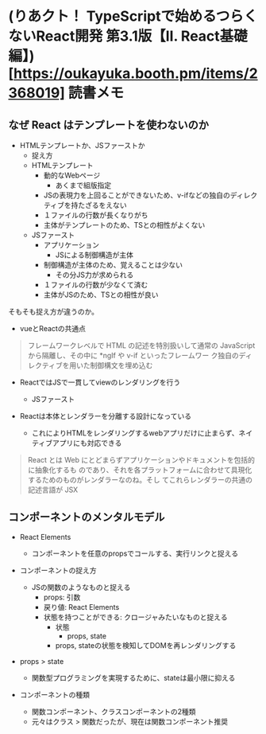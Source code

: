 # (りあクト！ TypeScriptで始めるつらくないReact開発 第3.1版【Ⅱ. React基礎編】)[https://oukayuka.booth.pm/items/2368019] 読書メモ

## なぜ React はテンプレートを使わないのか
- HTMLテンプレートか、JSファーストか
  - 捉え方
  - HTMLテンプレート
    - 動的なWebページ
      - あくまで組版指定
    - JSの表現力を上回ることができないため、v-ifなどの独自のディレクティブを持たざるをえない
    - １ファイルの行数が長くなりがち
    - 主体がテンプレートのため、TSとの相性がよくない
  - JSファースト
    - アプリケーション
      - JSによる制御構造が主体
    - 制御構造が主体のため、覚えることは少ない
      - その分JS力が求められる
    - １ファイルの行数が少なくて済む
    - 主体がJSのため、TSとの相性が良い

そもそも捉え方が違うのか。

- vueとReactの共通点
> フレームワークレベルで HTML の記述を特別扱いして通常の JavaScript から隔離し、その中に *ngIf や v-if といったフレームワー ク独自のディレクティブを用いた制御構文を埋め込む

- ReactではJSで一貫してviewのレンダリングを行う
  - JSファースト

- Reactは本体とレンダラーを分離する設計になっている
  - これによりHTMLをレンダリングするwebアプリだけに止まらず、ネイティブアプリにも対応できる

> React とは Web にとどまらずアプリケーションやドキュメントを包括的に抽象化するも のであり、それを各プラットフォームに合わせて具現化するためのものがレンダラーなのね。そし てこれらレンダラーの共通の記述言語が JSX

## コンポーネントのメンタルモデル

- React Elements
  - コンポーネントを任意のpropsでコールする、実行リンクと捉える
- コンポーネントの捉え方
  - JSの関数のようなものと捉える
    - props: 引数
    - 戻り値: React Elements
    - 状態を持つことができる: クロージャみたいなものと捉える
      - 状態
        - props, state
      - props, stateの状態を検知してDOMを再レンダリングする

- props > state
  - 関数型プログラミングを実現するために、stateは最小限に抑える

- コンポーネントの種類
  - 関数コンポーネント、クラスコンポーネントの2種類
  - 元々はクラス > 関数だったが、現在は関数コンポーネント推奨
